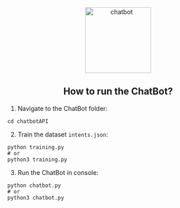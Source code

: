 <div align="center">
<img src="https://cdn-icons-png.flaticon.com/512/2621/2621053.png" width="150" height="150" alt="chatbot">

## How to run the ChatBot?

</div>

1. Navigate to the ChatBot folder:

```
cd chatbotAPI
```

2. Train the dataset `intents.json`:
```
python training.py
# or
python3 training.py
```

3. Run the ChatBot in console:
```
python chatbot.py
# or
python3 chatbot.py
```